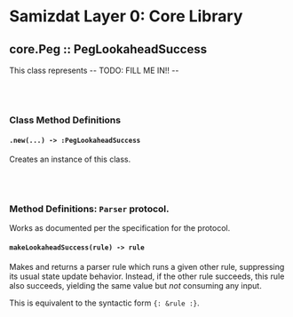 Samizdat Layer 0: Core Library
==============================

core.Peg :: PegLookaheadSuccess
-------------------------------

This class represents -- TODO: FILL ME IN!! --


<br><br>
### Class Method Definitions

#### `.new(...) -> :PegLookaheadSuccess`

Creates an instance of this class.


<br><br>
### Method Definitions: `Parser` protocol.

Works as documented per the specification for the protocol.


#### `makeLookaheadSuccess(rule) -> rule`

Makes and returns a parser rule which runs a given other rule, suppressing
its usual state update behavior. Instead, if the other rule succeeds, this
rule also succeeds, yielding the same value but *not* consuming any input.

This is equivalent to the syntactic form `{: &rule :}`.
